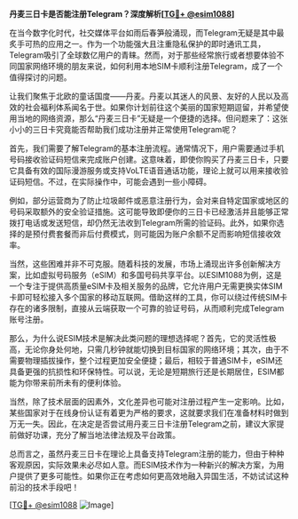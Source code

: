 **丹麦三日卡是否能注册Telegram？深度解析[[TG💪+ @esim1088](https://t.me/s/esim1088)]**

在当今数字化时代，社交媒体平台如雨后春笋般涌现，而Telegram无疑是其中最炙手可热的应用之一。作为一个功能强大且注重隐私保护的即时通讯工具，Telegram吸引了全球数亿用户的青睐。然而，对于那些经常旅行或者想要体验不同国家网络环境的朋友来说，如何利用本地SIM卡顺利注册Telegram，成了一个值得探讨的问题。

让我们聚焦于北欧的童话国度——丹麦。丹麦以其迷人的风景、友好的人民以及高效的社会福利体系闻名于世。如果你计划前往这个美丽的国家短期逗留，并希望使用当地的网络资源，那么“丹麦三日卡”无疑是一个便捷的选择。但问题来了：这张小小的三日卡究竟能否帮助我们成功注册并正常使用Telegram呢？

首先，我们需要了解Telegram的基本注册流程。通常情况下，用户需要通过手机号码接收验证码短信来完成账户创建。这意味着，即使你购买了丹麦三日卡，只要它具备有效的国际漫游服务或支持VoLTE语音通话功能，理论上就可以用来接收验证码短信。不过，在实际操作中，可能会遇到一些小障碍。

例如，部分运营商为了防止垃圾邮件或恶意注册行为，会对来自特定国家或地区的号码采取额外的安全验证措施。这可能导致即便你的三日卡已经激活并且能够正常拨打电话或发送短信，却仍然无法收到Telegram所需的验证码。此外，如果你选择的是预付费套餐而非后付费模式，则可能因为账户余额不足而影响短信接收效率。

当然，这些困难并非不可克服。随着科技的发展，市场上涌现出许多创新解决方案，比如虚拟号码服务（eSIM）和多国号码共享平台。以ESIM1088为例，这是一个专注于提供高质量eSIM卡及相关服务的品牌，它允许用户无需更换实体SIM卡即可轻松接入多个国家的移动互联网。借助这样的工具，你可以绕过传统SIM卡存在的诸多限制，直接从云端获取一个可靠的验证号码，从而顺利完成Telegram账号注册。

那么，为什么说ESIM技术是解决此类问题的理想选择呢？首先，它的灵活性极高，无论你身处何地，只需几秒钟就能切换到目标国家的网络环境；其次，由于不需要物理插拔操作，整个过程更加安全便捷；最后，相较于普通SIM卡，eSIM还具备更强的抗损性和环保特性。可以说，无论是短期旅行还是长期居住，ESIM都能为你带来前所未有的便利体验。

当然，除了技术层面的因素外，文化差异也可能对注册过程产生一定影响。比如，某些国家对于在线身份认证有着更为严格的要求，这就要求我们在准备材料时做到万无一失。因此，在决定是否尝试用丹麦三日卡注册Telegram之前，建议大家提前做好功课，充分了解当地法律法规及平台政策。

总而言之，虽然丹麦三日卡在理论上具备支持Telegram注册的能力，但由于种种客观原因，实际效果未必尽如人意。而ESIM技术作为一种新兴的解决方案，为用户提供了更多可能性。如果你正在考虑如何更高效地融入异国生活，不妨试试这种前沿的技术手段吧！

[[TG💪+ @esim1088](https://t.me/s/esim1088) ![Image](https://i.postimg.cc/4NQfJmqS/Snipaste-2025-05-13-00-14-12.png)]